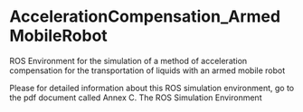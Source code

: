 # AccelerationCompensation_ArmedMobileRobot
ROS Environment for the simulation of a method of acceleration compensation for the transportation of liquids with an armed mobile robot

Please for detailed information about this ROS simulation environment, go to the pdf document called Annex C. The ROS Simulation Environment

